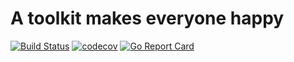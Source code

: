 # A toolkit makes everyone happy

[![Build Status](https://travis-ci.org/insisthzr/happytool.svg?branch=master)](https://travis-ci.org/insisthzr/happytool)
[![codecov](https://codecov.io/gh/insisthzr/happytool/branch/master/graph/badge.svg)](https://codecov.io/gh/insisthzr/happytool)
[![Go Report Card](https://goreportcard.com/badge/github.com/insisthzr/happytool)](https://goreportcard.com/report/github.com/insisthzr/happytool)
